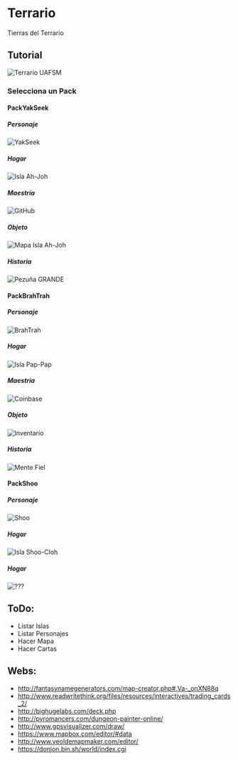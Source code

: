 # Terrario
Tierras del Terrario

## Tutorial

![Terrario UAFSM](/Cards/deckcefefae90e2a6f631a55dc59d84bc7a1e0f93335.jpg "Universidad Autonoma Federico Santa Maria")

### Selecciona un Pack

#### PackYakSeek

##### Personaje
![YakSeek](/Cards/PackYakSeek/Character01.jpg "Yak Pezuña GRANDE III")
##### Hogar
![Isla Ah-Joh](/Cards/PackYakSeek/Home01.jpg "Isla Ah-Joh")
##### Maestria
![GitHub](/Cards/PackYakSeek/Mastery01.jpg "GitHub")
##### Objeto
![Mapa Isla Ah-Joh](/Cards/PackYakSeek/Item01.jpg "Mapa Isla Ah-Joh")
##### Historia
![Pezuña GRANDE](/Cards/PackYakSeek/History01.jpg "Pezuña GRANDE")


#### PackBrahTrah

##### Personaje
![BrahTrah](/Cards/PackBrahTrah/Character01.jpg "BrahTrah Mente Fiel")
##### Hogar
![Isla Pap-Pap](/Cards/PackBrahTrah/Home01.jpg "Isla Pap-Pap")
##### Maestria
![Coinbase](/Cards/PackBrahTrah/Mastery01.jpg "Coinbase")
##### Objeto
![Inventario](/Cards/PackBrahTrah/Item01.jpg "Inventario")
##### Historia
![Mente Fiel](/Cards/PackBrahTrah/History01.jpg "Mente Fiel")

#### PackShoo

##### Personaje
![Shoo](/Cards/deck9344021e5fdb2488eb92f569cc0d1520d416d8be.jpg "Shoo Chuzo Pezado")
##### Hogar
![Isla Shoo-Cloh](/Cards/404.jpg "Isla Shoo-Cloh")
##### Hogar
![???](/Cards/404.jpg "???")
#####

## ToDo:

- Listar Islas
- Listar Personajes
- Hacer Mapa
- Hacer Cartas 

## Webs:

- http://fantasynamegenerators.com/map-creator.php#.Va-_onXN88q
- http://www.readwritethink.org/files/resources/interactives/trading_cards_2/
- http://bighugelabs.com/deck.php
- http://pyromancers.com/dungeon-painter-online/
- http://www.gpsvisualizer.com/draw/
- https://www.mapbox.com/editor/#data
- http://www.yeoldemapmaker.com/editor/
- https://donjon.bin.sh/world/index.cgi